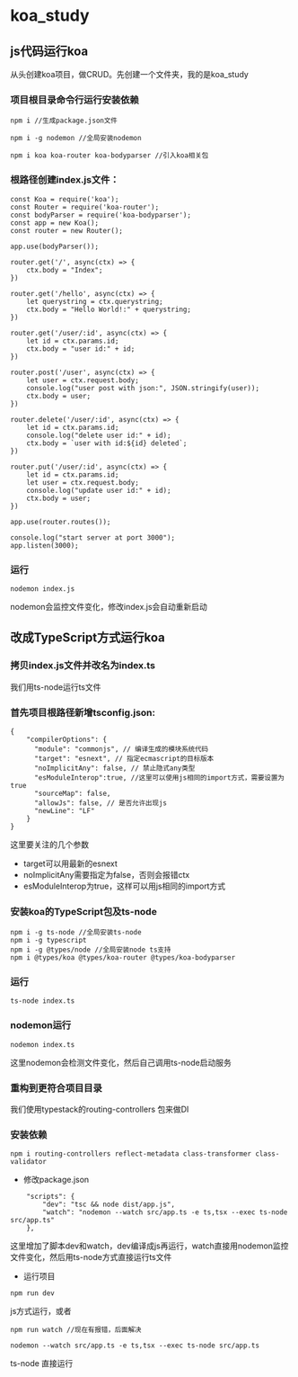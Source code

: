# koa_study

## js代码运行koa

从头创建koa项目，做CRUD。先创建一个文件夹，我的是koa_study

### 项目根目录命令行运行安装依赖
```
npm i //生成package.json文件

npm i -g nodemon //全局安装nodemon

npm i koa koa-router koa-bodyparser //引入koa相关包
```

### 根路径创建index.js文件：
```
const Koa = require('koa');
const Router = require('koa-router');
const bodyParser = require('koa-bodyparser');
const app = new Koa();
const router = new Router();

app.use(bodyParser());

router.get('/', async(ctx) => {
    ctx.body = "Index";
})

router.get('/hello', async(ctx) => {
    let querystring = ctx.querystring;
    ctx.body = "Hello World!:" + querystring;
})

router.get('/user/:id', async(ctx) => {
    let id = ctx.params.id;
    ctx.body = "user id:" + id;
})

router.post('/user', async(ctx) => {
    let user = ctx.request.body;
    console.log("user post with json:", JSON.stringify(user));
    ctx.body = user;
})

router.delete('/user/:id', async(ctx) => {
    let id = ctx.params.id;
    console.log("delete user id:" + id);
    ctx.body = `user with id:${id} deleted`;
})

router.put('/user/:id', async(ctx) => {
    let id = ctx.params.id;
    let user = ctx.request.body;
    console.log("update user id:" + id);
    ctx.body = user;
})

app.use(router.routes());

console.log("start server at port 3000");
app.listen(3000);
```

### 运行
```
nodemon index.js
```
nodemon会监控文件变化，修改index.js会自动重新启动


## 改成TypeScript方式运行koa
### 拷贝index.js文件并改名为index.ts
我们用ts-node运行ts文件

### 首先项目根路径新增tsconfig.json:
```
{
    "compilerOptions": {
      "module": "commonjs", // 编译生成的模块系统代码
      "target": "esnext", // 指定ecmascript的目标版本
      "noImplicitAny": false, // 禁止隐式any类型
      "esModuleInterop":true, //这里可以使用js相同的import方式，需要设置为true
      "sourceMap": false,
      "allowJs": false, // 是否允许出现js
      "newLine": "LF"
    }
}
```
这里要关注的几个参数
- target可以用最新的esnext
- noImplicitAny需要指定为false，否则会报错ctx
- esModuleInterop为true，这样可以用js相同的import方式


### 安装koa的TypeScript包及ts-node
```
npm i -g ts-node //全局安装ts-node
npm i -g typescript
npm i -g @types/node //全局安装node ts支持
npm i @types/koa @types/koa-router @types/koa-bodyparser

```

### 运行
```
ts-node index.ts 

```
### nodemon运行
```
nodemon index.ts 

```
这里nodemon会检测文件变化，然后自己调用ts-node启动服务

### 重构到更符合项目目录
我们使用typestack的routing-controllers 包来做DI

### 安装依赖
```
npm i routing-controllers reflect-metadata class-transformer class-validator
```

- 修改package.json
```
    "scripts": {
        "dev": "tsc && node dist/app.js",
        "watch": "nodemon --watch src/app.ts -e ts,tsx --exec ts-node src/app.ts"
    },
```
这里增加了脚本dev和watch，dev编译成js再运行，watch直接用nodemon监控文件变化，然后用ts-node方式直接运行ts文件

- 运行项目
```
npm run dev

```
  js方式运行，或者
```
npm run watch //现在有报错，后面解决

nodemon --watch src/app.ts -e ts,tsx --exec ts-node src/app.ts

```
  ts-node 直接运行




